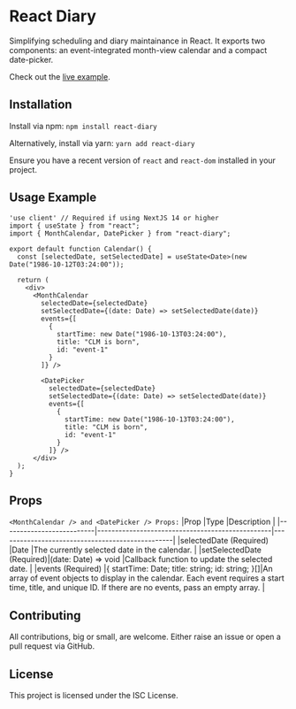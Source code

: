 # React Diary

Simplifying scheduling and diary maintainance in React. It exports two components: an event-integrated month-view calendar and a compact date-picker.

Check out the [live example](https://react-diary-example.vercel.app/).

## Installation
Install via npm:
`npm install react-diary`

Alternatively, install via yarn:
`yarn add react-diary`

Ensure you have a recent version of `react` and `react-dom` installed in your project.

## Usage Example
```
'use client' // Required if using NextJS 14 or higher
import { useState } from "react";
import { MonthCalendar, DatePicker } from "react-diary";

export default function Calendar() {
  const [selectedDate, setSelectedDate] = useState<Date>(new Date("1986-10-12T03:24:00"));

  return (
    <div>
      <MonthCalendar
        selectedDate={selectedDate}
        setSelectedDate={(date: Date) => setSelectedDate(date)} 
        events={[
          {
            startTime: new Date("1986-10-13T03:24:00"),
            title: "CLM is born",
            id: "event-1"
          }
        ]} /> 

        <DatePicker 
          selectedDate={selectedDate}
          setSelectedDate={(date: Date) => setSelectedDate(date)} 
          events={[
            {
              startTime: new Date("1986-10-13T03:24:00"),
              title: "CLM is born",
              id: "event-1"
            }
          ]} />
      </div>
  );
}
```

## Props
`<MonthCalendar /> and <DatePicker /> Props:`
|Prop	                      |Type	                                           |Description                                      |
|--------------------------|-------------------------------------------------|-------------------------------------------------|
|selectedDate (Required)	 |Date	                                           |The currently selected date in the calendar.     |
|setSelectedDate (Required)|(date: Date) => void                             |Callback function to update the selected date.   |
|events (Required)	       |{ startTime: Date; title: string; id: string; }[]|An array of event objects to display in the calendar. Each event requires a start time, title, and unique ID. If there are no events, pass an empty array.                 |

## Contributing
All contributions, big or small, are welcome. Either raise an issue or open a pull request via GitHub.

## License
This project is licensed under the ISC License.
